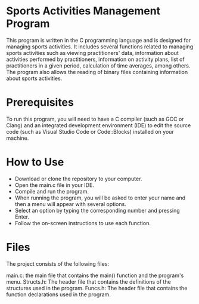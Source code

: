 # Sports Activities Management Program
This program is written in the C programming language and is designed for managing sports activities. It includes several functions related to managing sports activities such as viewing practitioners' data, information about activities performed by practitioners, information on activity plans, list of practitioners in a given period, calculation of time averages, among others. The program also allows the reading of binary files containing information about sports activities.

# Prerequisites
To run this program, you will need to have a C compiler (such as GCC or Clang) and an integrated development environment (IDE) to edit the source code (such as Visual Studio Code or Code::Blocks) installed on your machine.

# How to Use
- Download or clone the repository to your computer.
- Open the main.c file in your IDE.
- Compile and run the program.
- When running the program, you will be asked to enter your name and then a menu will appear with several options.
- Select an option by typing the corresponding number and pressing Enter.
- Follow the on-screen instructions to use each function.

# Files
The project consists of the following files:

main.c: the main file that contains the main() function and the program's menu.
Structs.h: The header file that contains the definitions of the structures used in the program.
Funcs.h: The header file that contains the function declarations used in the program.
